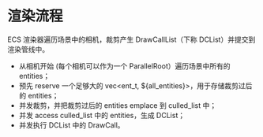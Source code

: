 # 渲染流程

ECS 渲染器遍历场景中的相机，裁剪产生 DrawCallList（下称 DCList）并提交到渲染管线中。

- 从相机开始 (每个相机可以作为一个 ParallelRoot）遍历场景中所有的 entities；
- 预先 reserve 一个足够大的 vec<ent_t, ${all_entities}>，用于存储裁剪过后的 entities；
- 并发裁剪，并把裁剪过后的 entities emplace 到 culled_list 中；
- 并发 access culled_list 中的 entities，生成 DCList；
- 并发执行 DCList 中的 DrawCall。